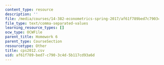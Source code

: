 ```yaml
---
content_type: resource
description: ''
file: /media/courses/14-382-econometrics-spring-2017/af61f789bed7c7903c4d5b117cd93a6d_cps2012.csv
file_type: text/comma-separated-values
learning_resource_types: []
ocw_type: OCWFile
parent_title: Homework 6
parent_type: CourseSection
resourcetype: Other
title: cps2012.csv
uid: af61f789-bed7-c790-3c4d-5b117cd93a6d
---
```

